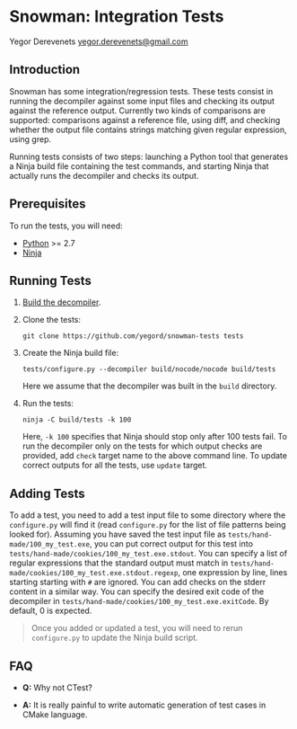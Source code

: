 Snowman: Integration Tests
==========================

Yegor Derevenets <yegor.derevenets@gmail.com>

Introduction
------------
Snowman has some integration/regression tests. These tests consist in
running the decompiler against some input files and checking its output
against the reference output. Currently two kinds of comparisons are
supported: comparisons against a reference file, using diff, and
checking whether the output file contains strings matching given regular
expression, using grep.

Running tests consists of two steps: launching a Python tool that
generates a Ninja build file containing the test commands, and starting
Ninja that actually runs the decompiler and checks its output.

Prerequisites
-------------
To run the tests, you will need:

* [Python](http://python.org/) >= 2.7
* [Ninja](https://ninja-build.org/)

Running Tests
-------------
1. [Build the decompiler](build.md).

2. Clone the tests:

   `git clone https://github.com/yegord/snowman-tests tests`

3. Create the Ninja build file:

   `tests/configure.py --decompiler build/nocode/nocode build/tests`

   Here we assume that the decompiler was built in the `build` directory.

4. Run the tests:

   `ninja -C build/tests -k 100`

   Here, `-k 100` specifies that Ninja should stop only after 100 tests
fail. To run the decompiler only on the tests for which output checks
are provided, add `check` target name to the above command line. To
update correct outputs for all the tests, use `update` target.

Adding Tests
------------
To add a test, you need to add a test input file to some directory where
the `configure.py` will find it (read `configure.py` for the list of
file patterns being looked for). Assuming you have saved the test input
file as `tests/hand-made/100_my_test.exe`, you can put correct output
for this test into `tests/hand-made/cookies/100_my_test.exe.stdout`. You
can specify a list of regular expressions that the standard output must
match in `tests/hand-made/cookies/100_my_test.exe.stdout.regexp`, one
expression by line, lines starting starting with `#` are ignored. You
can add checks on the stderr content in a similar way. You can specify
the desired exit code of the decompiler in
`tests/hand-made/cookies/100_my_test.exe.exitCode`. By default, 0 is
expected.

> Once you added or updated a test, you will need to rerun `configure.py`
> to update the Ninja build script.

FAQ
---
* **Q:** Why not CTest?

* **A:** It is really painful to write automatic generation of test
  cases in CMake language.
